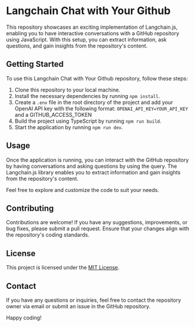 

# Langchain Chat with Your Github

This repository showcases an exciting implementation of Langchain.js, enabling you to have interactive conversations with a GitHub repository using JavaScript. With this setup, you can extract information, ask questions, and gain insights from the repository's content.

## Getting Started

To use this Langchain Chat with Your Github repository, follow these steps:

1. Clone this repository to your local machine.
2. Install the necessary dependencies by running `npm install`.
3. Create a `.env` file in the root directory of the project and add your OpenAI API key with the following format: `OPENAI_API_KEY=YOUR_API_KEY` and a GITHUB_ACCESS_TOKEN
4. Build the project using TypeScript by running `npm run build`.
5. Start the application by running `npm run dev`.

## Usage

Once the application is running, you can interact with the GitHub repository by having conversations and asking questions by using the query. The Langchain.js library enables you to extract information and gain insights from the repository's content.

Feel free to explore and customize the code to suit your needs.

## Contributing

Contributions are welcome! If you have any suggestions, improvements, or bug fixes, please submit a pull request. Ensure that your changes align with the repository's coding standards.

## License

This project is licensed under the [MIT License](LICENSE).

## Contact

If you have any questions or inquiries, feel free to contact the repository owner via email or submit an issue in the GitHub repository.

Happy coding!



